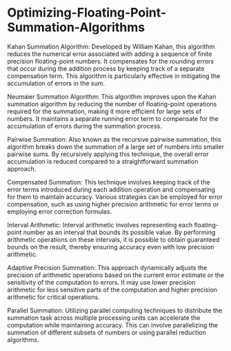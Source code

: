 # Optimizing-Floating-Point-Summation-Algorithms
Kahan Summation Algorithm: Developed by William Kahan, this algorithm reduces the numerical error associated with adding a sequence of finite precision floating-point numbers. It compensates for the rounding errors that occur during the addition process by keeping track of a separate compensation term. This algorithm is particularly effective in mitigating the accumulation of errors in the sum.

Neumaier Summation Algorithm: This algorithm improves upon the Kahan summation algorithm by reducing the number of floating-point operations required for the summation, making it more efficient for large sets of numbers. It maintains a separate running error term to compensate for the accumulation of errors during the summation process.

Pairwise Summation: Also known as the recursive pairwise summation, this algorithm breaks down the summation of a large set of numbers into smaller pairwise sums. By recursively applying this technique, the overall error accumulation is reduced compared to a straightforward summation approach.

Compensated Summation: This technique involves keeping track of the error terms introduced during each addition operation and compensating for them to maintain accuracy. Various strategies can be employed for error compensation, such as using higher precision arithmetic for error terms or employing error correction formulas.

Interval Arithmetic: Interval arithmetic involves representing each floating-point number as an interval that bounds its possible value. By performing arithmetic operations on these intervals, it is possible to obtain guaranteed bounds on the result, thereby ensuring accuracy even with low precision arithmetic.

Adaptive Precision Summation: This approach dynamically adjusts the precision of arithmetic operations based on the current error estimate or the sensitivity of the computation to errors. It may use lower precision arithmetic for less sensitive parts of the computation and higher precision arithmetic for critical operations.

Parallel Summation: Utilizing parallel computing techniques to distribute the summation task across multiple processing units can accelerate the computation while maintaining accuracy. This can involve parallelizing the summation of different subsets of numbers or using parallel reduction algorithms.
